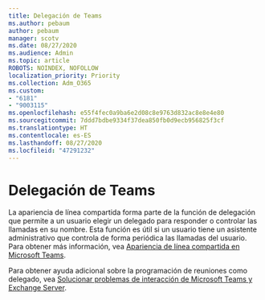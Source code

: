 ```yaml
---
title: Delegación de Teams
ms.author: pebaum
author: pebaum
manager: scotv
ms.date: 08/27/2020
ms.audience: Admin
ms.topic: article
ROBOTS: NOINDEX, NOFOLLOW
localization_priority: Priority
ms.collection: Adm_O365
ms.custom:
- "6181"
- "9003115"
ms.openlocfilehash: e55f4fec0a9ba6e2d08c8e9763d832ac8e8e4e80
ms.sourcegitcommit: 7ddd7bdbe9334f37dea850fb0d9ecb956825f3cf
ms.translationtype: HT
ms.contentlocale: es-ES
ms.lasthandoff: 08/27/2020
ms.locfileid: "47291232"
---
```

# <a name="teams-delegation"></a>Delegación de Teams

La apariencia de línea compartida forma parte de la función de delegación que permite a un usuario elegir un delegado para responder o controlar las llamadas en su nombre. Esta función es útil si un usuario tiene un asistente administrativo que controla de forma periódica las llamadas del usuario. Para obtener más información, vea [Apariencia de línea compartida en Microsoft Teams](https://docs.microsoft.com/microsoftteams/shared-line-appearance). 

Para obtener ayuda adicional sobre la programación de reuniones como delegado, vea [Solucionar problemas de interacción de Microsoft Teams y Exchange Server](https://docs.microsoft.com/microsoftteams/troubleshoot/known-issues/teams-exchange-interaction-issue).